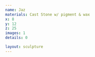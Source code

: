 ```yaml
---
name: Jaz
materials: Cast Stone w/ pigment & wax
x: 8
y: 12
z: 25
images: 1
details: 0

layout: sculpture
---
```


